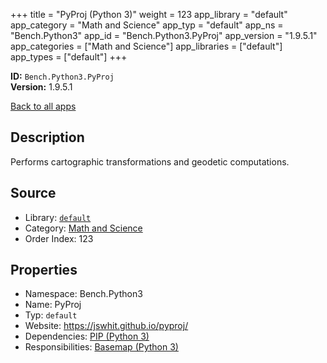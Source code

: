 ﻿+++
title = "PyProj (Python 3)"
weight = 123
app_library = "default"
app_category = "Math and Science"
app_typ = "default"
app_ns = "Bench.Python3"
app_id = "Bench.Python3.PyProj"
app_version = "1.9.5.1"
app_categories = ["Math and Science"]
app_libraries = ["default"]
app_types = ["default"]
+++

**ID:** `Bench.Python3.PyProj`  
**Version:** 1.9.5.1  
<!--more-->

[Back to all apps](/apps/)

## Description
Performs cartographic transformations and geodetic computations.

## Source

* Library: [`default`](/app_libraries/default)
* Category: [Math and Science](/app_categories/math-and-science)
* Order Index: 123

## Properties

* Namespace: Bench.Python3
* Name: PyProj
* Typ: `default`
* Website: <https://jswhit.github.io/pyproj/>
* Dependencies: [PIP (Python 3)](/apps/Bench.Python3.Pip)
* Responsibilities: [Basemap (Python 3)](/apps/Bench.Python3.Basemap)

